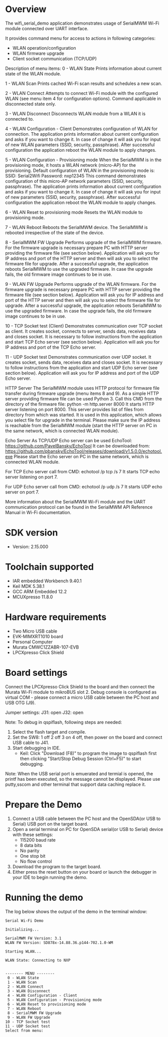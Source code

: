 Overview
========
The wifi_serial_demo application demonstrates usage of SerialMWM Wi-Fi module connected over UART interface.

It provides command menu for access to actions in following categories:
 - WLAN operation/configuration
 - WLAN firmware upgrade
 - Client socket communication (TCP/UDP)

Description of menu items:
0 - WLAN State
    Prints information about current state of the WLAN module.

1 - WLAN Scan
    Prints cached Wi-Fi scan results and schedules a new scan.
 
2 - WLAN Connect
    Attempts to connect Wi-Fi module with the configured WLAN (see menu item 4 for configuration options). Command applicable in disconnected state only.

3 - WLAN Disconnect
    Disconnects WLAN module from a WLAN it is connected to.

4 - WLAN Configuration - Client
    Demonstrates configuration of WLAN for connection.
    The application prints information about current configuration and asks if you want to change it.
    In case of change it will ask you for input of new WLAN parameters (SSID, security, passphrase).
    After successful configuration the application reboot the WLAN module to apply changes.

5 - WLAN Configuration - Provisioning mode
    When the SerialMWM is in the provisioning mode, it hosts a WLAN network (micro-AP) for the provisioning.
    Default configuration of WLAN in the provisioning mode is:
        SSID: Serial2Wifi
        Password: nxp12345
    This command demonstrates configuration of this micro-AP network parameters (SSID, security, passphrase).
    The application prints information about current configuration and asks if you want to change it.
    In case of change it will ask you for input of new parameters (SSID, security, passphrase).
    After successful configuration the application reboot the WLAN module to apply changes.
 
6 - WLAN Reset to provisioning mode
    Resets the WLAN module to provisioning mode.
 
7 - WLAN Reboot
    Reboots the SerialMWM device. The SerialMWM is rebooted irrespective of the state of the device.
 
8 - SerialMWM FW Upgrade
    Performs upgrade of the SerialMWM firmware. For the firmware upgrade is necessary prepare PC with HTTP server providing the firmware file (see section below).
    Application will ask you for IP address and port of the HTTP server and then will ask you to select the firmware file for upgrade.
    After a successful upgrade, the application reboots SerialMWM to use the upgraded firmware. In case the upgrade fails, the old firmware image continues to be in use.

9 - WLAN FW Upgrade
    Performs upgrade of the WLAN firmware. For the firmware upgrade is necessary prepare PC with HTTP server providing the firmware file (see section below).
    Application will ask you for IP address and port of the HTTP server and then will ask you to select the firmware file for upgrade.
    After a successful upgrade, the application reboots SerialMWM to use the upgraded firmware. In case the upgrade fails, the old firmware image continues to be in use.
 
10 - TCP Socket test (Client)
    Demonstrates communication over TCP socket as client. It creates socket, connects to server, sends data, receives data and closes socket.
    It is necessary to follow instructions from the application and start TCP Echo server (see section below).
    Application will ask you for IP address and port of the TCP Echo server.

11 - UDP Socket test
    Demonstrates communication over UDP socket. It creates socket, sends data, receives data and closes socket.
    It is necessary to follow instructions from the application and start UDP Echo server (see section below).
    Application will ask you for IP address and port of the UDP Echo server.


HTTP Server
The SerialMWM module uses HTTP protocol for firmware file transfer during firmware upgrade (menu items 8 and 9).
As a simple HTTP server providing firmware file can be used Python 3. Call this CMD from the directory of the firmware file:
    python -m http.server 8000
It starts HTTP server listening on port 8000. This server provides list of files from directory from which was started. It is used in this application, which allows you select file for upgrade in the terminal.
Please make sure the IP address is reachable from the SerialMWM module (start the HTTP server on PC in the same network, which is connected WLAN module).


Echo Server
As TCP/UDP Echo server can be used EchoTool: https://github.com/PavelBansky/EchoTool
It can be downloaded from: https://github.com/pbansky/EchoTool/releases/download/v1.5.0.0/echotool.exe
Please start the Echo server on PC in the same network, which is connected WLAN module.

For TCP Echo server call from CMD:
    echotool /p tcp /s 7
It starts TCP echo server listening on port 7.

For UDP Echo server call from CMD:
    echotool /p udp /s 7
It starts UDP echo server on port 7.


More information about the SerialMWM Wi-Fi module and the UART communication protocol can be found in the SerialMWM API Reference Manual in Wi-Fi documentation.



SDK version
===========
- Version: 2.15.000

Toolchain supported
===================
- IAR embedded Workbench  9.40.1
- Keil MDK  5.38.1
- GCC ARM Embedded  12.2
- MCUXpresso  11.8.0

Hardware requirements
=====================
- Two Micro USB cable
- EVK-MIMXRT1010 board
- Personal Computer
- Murata CMWC1ZZABR-107-EVB
- LPCXpresso Click Shield

Board settings
==============
Connect the LPCXpresso Click Shield to the board and then connect the Murata Wi-Fi module to mikroBUS slot 2.
Debug console is configured as virtual COM - please connect a micro USB cable between the PC host and USB OTG (J9).

Jumper settings:
J31: open
J32: open


Note:
To debug in qspiflash, following steps are needed:
1. Select the flash target and compile.
2. Set the SW8: 1 off 2 off 3 on 4 off, then power on the board and connect USB cable to J41.
3. Start debugging in IDE.
   - Keil: Click "Download (F8)" to program the image to qspiflash first then clicking "Start/Stop Debug Session (Ctrl+F5)" to start debugging.

Note:
When the USB serial port is emuerated and termial is opened, the printf has been executed, so the message cannot be displayed.
Please use putty,sscom and other terminal that support data caching replace it.

Prepare the Demo
================
1.  Connect a USB cable between the PC host and the OpenSDA(or USB to Serial) USB port on the target board.
2.  Open a serial terminal on PC for OpenSDA serial(or USB to Serial) device with these settings:
    - 115200 baud rate
    - 8 data bits
    - No parity
    - One stop bit
    - No flow control
3.  Download the program to the target board.
4.  Either press the reset button on your board or launch the debugger in your IDE to begin running the demo.


Running the demo
================
The log below shows the output of the demo in the terminal window:
~~~~~~~~~~~~~~~~~~~~~~~~~~~~~~~~~~~
Serial Wi-Fi Demo

Initializing...

SerialMWM FW Version: 3.1
WLAN FW Version: SD878x-14.88.36.p144-702.1.0-WM

Starting WLAN...

WLAN State: Connecting to NXP


-------- MENU --------
 0 - WLAN State
 1 - WLAN Scan
 2 - WLAN Connect
 3 - WLAN Disconnect
 4 - WLAN Configuration - Client
 5 - WLAN Configuration - Provisioning mode
 6 - WLAN Reset to provisioning mode
 7 - WLAN Reboot
 8 - SerialMWM FW Upgrade
 9 - WLAN FW Upgrade
10 - TCP Socket test
11 - UDP Socket test
Select from menu: 
~~~~~~~~~~~~~~~~~~~~~~~~~~~~~~~~~~~

